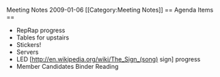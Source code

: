 Meeting Notes 2009-01-06 
 [[Category:Meeting Notes]]
== Agenda Items ==
* RepRap progress
* Tables for upstairs
* Stickers!
* Servers
* LED [http://en.wikipedia.org/wiki/The_Sign_(song) sign] progress
* Member Candidates Binder Reading